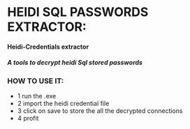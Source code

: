 

# HEIDI SQL PASSWORDS EXTRACTOR:                     

#### Heidi-Credentials extractor


##### A tools to decrypt heidi Sql stored passwords


### HOW TO USE IT:                         



- 1    run the .exe 
- 2    import the heidi credential file 
- 3    click on save to store the all the decrypted connections 
- 4    profit

